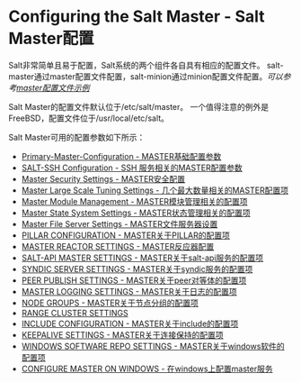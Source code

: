 # Configuring the Salt Master - Salt Master配置

Salt非常简单且易于配置，Salt系统的两个组件各自具有相应的配置文件。 salt-master通过master配置文件配置，salt-minion通过minion配置文件配置。*可以参考[master配置文件示例](https://docs.saltstack.com/en/latest/ref/configuration/examples.html#configuration-examples-master)*

Salt Master的配置文件默认位于/etc/salt/master。 一个值得注意的例外是FreeBSD，配置文件位于/usr/local/etc/salt。

Salt Master可用的配置参数如下所示：

+ [Primary-Master-Configuration - MASTER基础配置参数](https://github.com/watermelonbig/SaltStack-Chinese-ManualBook/blob/master/chapter04/04-1-1.PRIMARY-MASTER-CONFIGURATION-基础配置参数.md)
+ [SALT-SSH Configuration - SSH 服务相关的MASTER配置参数](https://github.com/watermelonbig/SaltStack-Chinese-ManualBook/blob/master/chapter04/04-1-2.SALT-SSH-CONFIGURATION-SSH服务相关的配置参数.md)
+ [Master Security Settings - MASTER安全配置](https://github.com/watermelonbig/SaltStack-Chinese-ManualBook/blob/master/chapter04/04-1-3.MASTER-SECURITY-SETTINGS-MASTER安全配置.md)
+ [Master Large Scale Tuning Settings - 几个最大数量相关的MASTER配置项](https://github.com/watermelonbig/SaltStack-Chinese-ManualBook/blob/master/chapter04/04-1-4.master-large-scale-and-module-mgt-and-state.md#MASTER-LARGE-SCALE-TUNING-SETTINGS-几个MASTER最大数量相关的配置项)
+ [Master Module Management - MASTER模块管理相关的配置项](https://github.com/watermelonbig/SaltStack-Chinese-ManualBook/blob/master/chapter04/04-1-4.master-large-scale-and-module-mgt-and-state.md#MASTER-MODULE-MANAGEMENT-MASTER模块管理相关的配置项)
+ [Master State System Settings - MASTER状态管理相关的配置项](https://github.com/watermelonbig/SaltStack-Chinese-ManualBook/blob/master/chapter04/04-1-4.master-large-scale-and-module-mgt-and-state.md#MASTER-STATE-SYSTEM-SETTINGS-MASTER状态管理相关的配置项)
+ [Master File Server Settings - MASTER文件服务器设置](https://github.com/watermelonbig/SaltStack-Chinese-ManualBook/blob/master/chapter04/04-1-5.master-file-server-setting.md)
+ [PILLAR CONFIGURATION - MASTER关于PILLAR的配置项](https://github.com/watermelonbig/SaltStack-Chinese-ManualBook/blob/master/chapter04/04-1-6.pillar-configuration.md)
+ [MASTER REACTOR SETTINGS - MASTER反应器配置](https://github.com/watermelonbig/SaltStack-Chinese-ManualBook/blob/master/chapter04/04-1-7.master-ractor-api-syndic-peer-publish-settings.md)
+ [SALT-API MASTER SETTINGS - MASTER关于salt-api服务的配置项](https://github.com/watermelonbig/SaltStack-Chinese-ManualBook/blob/master/chapter04/04-1-7.master-ractor-api-syndic-peer-publish-settings.md#SALT-API-MASTER-SETTINGS)
+ [SYNDIC SERVER SETTINGS - MASTER关于syndic服务的配置项](https://github.com/watermelonbig/SaltStack-Chinese-ManualBook/blob/master/chapter04/04-1-7.master-ractor-api-syndic-peer-publish-settings.md#SYNDIC-SERVER-SETTINGS)
+ [PEER PUBLISH SETTINGS - MASTER关于peer对等体的配置项](https://github.com/watermelonbig/SaltStack-Chinese-ManualBook/blob/master/chapter04/04-1-7.master-ractor-api-syndic-peer-publish-settings.md#PEER-PUBLISH-SETTINGS)
+ [MASTER LOGGING SETTINGS - MASTER关于日志的配置项](https://github.com/watermelonbig/SaltStack-Chinese-ManualBook/blob/master/chapter04/04-1-7.master-ractor-api-syndic-peer-publish-settings.md#MASTER-LOGGING-SETTINGS)
+ [NODE GROUPS - MASTER关于节点分组的配置项](https://github.com/watermelonbig/SaltStack-Chinese-ManualBook/blob/master/chapter04/04-1-7.master-ractor-api-syndic-peer-publish-settings.md#NODE-GROUPS)
+ [RANGE CLUSTER SETTINGS](https://github.com/watermelonbig/SaltStack-Chinese-ManualBook/blob/master/chapter04/04-1-7.master-ractor-api-syndic-peer-publish-settings.md#RANGE-CLUSTER-SETTINGS)
+ [INCLUDE CONFIGURATION - MASTER关于include的配置项](https://github.com/watermelonbig/SaltStack-Chinese-ManualBook/blob/master/chapter04/04-1-7.master-ractor-api-syndic-peer-publish-settings.md#INCLUDE-CONFIGURATION)
+ [KEEPALIVE SETTINGS - MASTER关于连接保持的配置项](https://github.com/watermelonbig/SaltStack-Chinese-ManualBook/blob/master/chapter04/04-1-7.master-ractor-api-syndic-peer-publish-settings.md#KEEPALIVE-SETTINGS)
+ [WINDOWS SOFTWARE REPO SETTINGS - MASTER关于windows软件的配置项](https://github.com/watermelonbig/SaltStack-Chinese-ManualBook/blob/master/chapter04/04-1-7.master-ractor-api-syndic-peer-publish-settings.md#WINDOWS-SOFTWARE-REPO-SETTINGS)
+ [CONFIGURE MASTER ON WINDOWS - 在windows上配置master服务](https://github.com/watermelonbig/SaltStack-Chinese-ManualBook/blob/master/chapter04/04-1-7.master-ractor-api-syndic-peer-publish-settings.md#CONFIGURE-MASTER-ON-WINDOWS)
